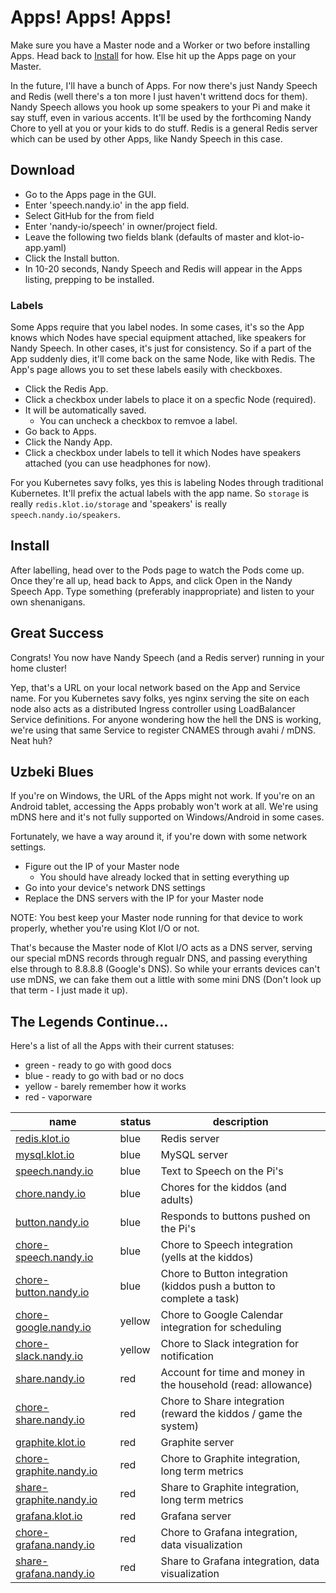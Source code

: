 # Apps! Apps! Apps!

Make sure you have a Master node and a Worker or two before installing Apps. Head back to [Install](Install.md) for how. Else hit up the Apps page on your Master.

In the future, I'll have a bunch of Apps. For now there's just Nandy Speech and Redis (well there's a ton more I just haven't writtend docs for them). Nandy Speech allows you hook up some speakers to your Pi and make it say stuff, even in various accents. It'll be used by the forthcoming Nandy Chore to yell at you or your kids to do stuff. Redis is a general Redis server which can be used by other Apps, like Nandy Speech in this case.

## Download

- Go to the Apps page in the GUI.
- Enter 'speech.nandy.io' in the app field.
- Select GitHub for the from field
- Enter 'nandy-io/speech' in owner/project field.
- Leave the following two fields blank (defaults of master and klot-io-app.yaml)
- Click the Install button.
- In 10-20 seconds, Nandy Speech and Redis will appear in the Apps listing, prepping to be installed.

### Labels

Some Apps require that you label nodes. In some cases, it's so the App knows which Nodes have special equipment attached, like speakers for Nandy Speech. In other cases, it's just for consistency.  So if a part of the App suddenly dies, it'll come back on the same Node, like with Redis. The App's page allows you to set these labels easily with checkboxes.

- Click the Redis App.
- Click a checkbox under labels to place it on a specfic Node (required).
- It will be automatically saved.
  - You can uncheck a checkbox to remvoe a label.
- Go back to Apps.
- Click the Nandy App.
- Click a checkbox under labels to tell it which Nodes have speakers attached (you can use headphones for now).

For you Kubernetes savy folks, yes this is labeling Nodes through traditional Kubernetes. It'll prefix the actual labels with the app name. So `storage` is really `redis.klot.io/storage` and 'speakers' is really `speech.nandy.io/speakers`.

## Install

After labelling, head over to the Pods page to watch the Pods come up. Once they're all up, head back to Apps, and click Open in the Nandy Speech App. Type something (preferably inappropriate) and listen to your own shenanigans.

## Great Success

Congrats! You now have Nandy Speech (and a Redis server) running in your home cluster!

Yep, that's a URL on your local network based on the App and Service name. For you Kubernetes savy folks, yes nginx serving the site on each node also acts as a distributed Ingress controller using LoadBalancer Service definitions. For anyone wondering how the hell the DNS is working, we're using that same Service to register CNAMES through avahi / mDNS.  Neat huh?

## Uzbeki Blues

If you're on Windows, the URL of the Apps might not work.  If you're on an Android tablet, accessing the Apps probably won't work at all. We're using mDNS here and it's not fully supported on Windows/Android in some cases. 

Fortunately, we have a way around it, if you're down with some network settings. 

- Figure out the IP of your Master node
  - You should have already locked that in setting everything up
- Go into your device's network DNS settings 
- Replace the DNS servers with the IP for your Master node

NOTE: You best keep your Master node running for that device to work properly, whether you're using Klot I/O or not. 

That's because the Master node of Klot I/O acts as a DNS server, serving our special mDNS records through regualr DNS, and passing everything else through to 8.8.8.8 (Google's DNS). So while your errants devices can't use mDNS, we can fake them out a little with some mini DNS (Don't look up that term - I just made it up).

## The Legends Continue...

Here's a list of all the Apps with their current statuses:
- green - ready to go with good docs
- blue - ready to go with bad or no docs
- yellow - barely remember how it works
- red - vaporware

| name | status | description | 
| ---- | ------ | ----------- |
| [redis.klot.io](https://github.com/klot-io/redis) | blue | Redis server |
| [mysql.klot.io](https://github.com/klot-io/mysql) | blue | MySQL server |
| [speech.nandy.io](https://github.com/nandy-io/speech) | blue | Text to Speech on the Pi's |
| [chore.nandy.io](https://github.com/nandy-io/chore) | blue | Chores for the kiddos (and adults) |
| [button.nandy.io](https://github.com/nandy-io/button) | blue | Responds to buttons pushed on the Pi's |
| [chore-speech.nandy.io](https://github.com/nandy-io/chore-speech) | blue | Chore to Speech integration (yells at the kiddos) |
| [chore-button.nandy.io](https://github.com/nandy-io/chore-button) | blue | Chore to Button integration (kiddos push a button to complete a task) |
| [chore-google.nandy.io](https://github.com/nandy-io/chore-google) | yellow | Chore to Google Calendar integration for scheduling |
| [chore-slack.nandy.io](https://github.com/nandy-io/chore-slack) | yellow | Chore to Slack integration for notification |
| [share.nandy.io](https://github.com/nandy-io/share) | red | Account for time and money in the household (read: allowance) |
| [chore-share.nandy.io](https://github.com/nandy-io/chore-share) | red | Chore to Share integration (reward the kiddos / game the system) |
| [graphite.klot.io](https://github.com/klot-io/graphite) | red | Graphite server |
| [chore-graphite.nandy.io](https://github.com/nandy-io/chore-graphite) | red | Chore to Graphite integration, long term metrics |
| [share-graphite.nandy.io](https://github.com/nandy-io/share-graphite) | red | Share to Graphite integration, long term metrics |
| [grafana.klot.io](https://github.com/klot-io/grafana) | red | Grafana server |
| [chore-grafana.nandy.io](https://github.com/nandy-io/chore-grafana) | red | Chore to Grafana integration, data visualization |
| [share-grafana.nandy.io](https://github.com/nandy-io/share-grafana) | red | Share to Grafana integration, data visualization |
